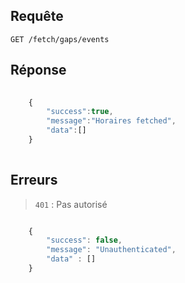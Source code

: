 ## Requête

`GET /fetch/gaps/events`

## Réponse

```javascript
    
    {
        "success":true,
        "message":"Horaires fetched",
        "data":[]
    }
    
```

## Erreurs

> `401` : Pas autorisé

```javascript

    { 
        "success": false,
        "message": "Unauthenticated",
        "data" : []
    }

```


